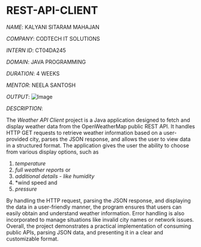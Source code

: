 # REST-API-CLIENT
*NAME*: KALYANI SITARAM MAHAJAN

*COMPANY*: CODTECH IT SOLUTIONS

*INTERN ID*: CT04DA245

*DOMAIN*: JAVA PROGRAMMING

*DURATION*: 4 WEEKS

*MENTOR*: NEELA SANTOSH

*OUTPUT*: 
![Image](https://github.com/user-attachments/assets/50e86c31-72ab-4355-ac11-4a421be1024b)

*DESCRIPTION*:

The *Weather API Client* project is a Java application designed to fetch and display weather data from the OpenWeatherMap public REST API. It handles HTTP GET requests to retrieve weather information based on a user-provided city, parses the JSON response, and allows the user to view data in a structured format. The application gives the user the ability to choose from various display options, such as 
1. *temperature*
2. *full weather reports* or 
3. *additional details - like humidity*
4. *wind speed and
5. *pressure* 

By handling the HTTP request, parsing the JSON response, and displaying the data in a user-friendly manner, the program ensures that users can easily obtain and understand weather information. Error handling is also incorporated to manage situations like invalid city names or network issues. Overall, the project demonstrates a practical implementation of consuming public APIs, parsing JSON data, and presenting it in a clear and customizable format.
